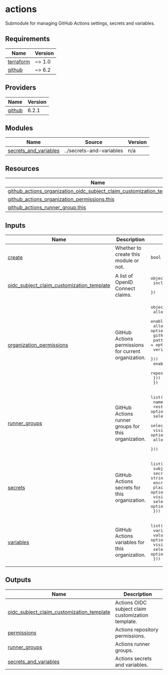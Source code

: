 # actions

Submodule for managing GitHub Actions settings, secrets and variables.

<!-- BEGIN_TF_DOCS -->
## Requirements

| Name | Version |
|------|---------|
| <a name="requirement_terraform"></a> [terraform](#requirement\_terraform) | ~> 1.0 |
| <a name="requirement_github"></a> [github](#requirement\_github) | ~> 6.2 |

## Providers

| Name | Version |
|------|---------|
| <a name="provider_github"></a> [github](#provider\_github) | 6.2.1 |

## Modules

| Name | Source | Version |
|------|--------|---------|
| <a name="module_secrets_and_variables"></a> [secrets\_and\_variables](#module\_secrets\_and\_variables) | ../secrets-and-variables | n/a |

## Resources

| Name | Type |
|------|------|
| [github_actions_organization_oidc_subject_claim_customization_template.this](https://registry.terraform.io/providers/integrations/github/latest/docs/resources/actions_organization_oidc_subject_claim_customization_template) | resource |
| [github_actions_organization_permissions.this](https://registry.terraform.io/providers/integrations/github/latest/docs/resources/actions_organization_permissions) | resource |
| [github_actions_runner_group.this](https://registry.terraform.io/providers/integrations/github/latest/docs/resources/actions_runner_group) | resource |

## Inputs

| Name | Description | Type | Default | Required |
|------|-------------|------|---------|:--------:|
| <a name="input_create"></a> [create](#input\_create) | Whether to create this module or not. | `bool` | `true` | no |
| <a name="input_oidc_subject_claim_customization_template"></a> [oidc\_subject\_claim\_customization\_template](#input\_oidc\_subject\_claim\_customization\_template) | A list of OpenID Connect claims. | <pre>object({<br/>    include_claim_keys = set(string)<br/>  })</pre> | `null` | no |
| <a name="input_organization_permissions"></a> [organization\_permissions](#input\_organization\_permissions) | GitHub Actions permissions for current organization. | <pre>object({<br/>    allowed_actions      = optional(string)<br/>    enabled_repositories = optional(string)<br/>    allowed_actions_config = optional(object({<br/>      github_owned_allowed = bool<br/>      patterns_allowed     = optional(set(string))<br/>      verified_allowed     = optional(bool)<br/>    }))<br/>    enabled_repositories_config = optional(object({<br/>      repository_ids = set(number)<br/>    }))<br/>  })</pre> | `null` | no |
| <a name="input_runner_groups"></a> [runner\_groups](#input\_runner\_groups) | GitHub Actions runner groups for this organization. | <pre>list(object({<br/>    name                       = string<br/>    restricted_to_workflows    = optional(bool)<br/>    selected_repository_ids    = optional(set(number))<br/>    selected_workflows         = optional(set(string))<br/>    visibility                 = optional(string)<br/>    allows_public_repositories = optional(bool)<br/>  }))</pre> | `[]` | no |
| <a name="input_secrets"></a> [secrets](#input\_secrets) | GitHub Actions secrets for this organization. | <pre>list(object({<br/>    subjects                = set(string)<br/>    secret_name             = string<br/>    encrypted_value         = optional(string)<br/>    plaintext_value         = optional(string)<br/>    visibility              = string<br/>    selected_repository_ids = optional(set(number))<br/>  }))</pre> | `[]` | no |
| <a name="input_variables"></a> [variables](#input\_variables) | GitHub Actions variables for this organization. | <pre>list(object({<br/>    variable_name           = string<br/>    value                   = optional(string)<br/>    visibility              = string<br/>    selected_repository_ids = optional(set(number))<br/>  }))</pre> | `[]` | no |

## Outputs

| Name | Description |
|------|-------------|
| <a name="output_oidc_subject_claim_customization_template"></a> [oidc\_subject\_claim\_customization\_template](#output\_oidc\_subject\_claim\_customization\_template) | Actions OIDC subject claim customization template. |
| <a name="output_permissions"></a> [permissions](#output\_permissions) | Actions repository permissions. |
| <a name="output_runner_groups"></a> [runner\_groups](#output\_runner\_groups) | Actions runner groups. |
| <a name="output_secrets_and_variables"></a> [secrets\_and\_variables](#output\_secrets\_and\_variables) | Actions secrets and variables. |
<!-- END_TF_DOCS -->
